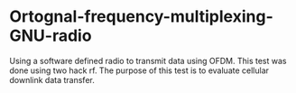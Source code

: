 # Ortognal-frequency-multiplexing-GNU-radio
Using a software defined radio to transmit data using OFDM. This test was done using two hack rf. The purpose of this test is to evaluate cellular downlink data transfer. 
